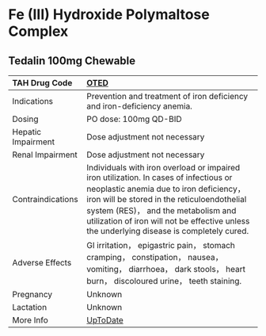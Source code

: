 # Fe (III) Hydroxide Polymaltose Complex

## Tedalin 100mg Chewable

| TAH Drug Code      | [OTED](https://www.tahsda.org.tw/drugs/hissearch.php?drug_code=OTED)                                                                                                                                                                                                                                                |
|:-------------------|:--------------------------------------------------------------------------------------------------------------------------------------------------------------------------------------------------------------------------------------------------------------------------------------------------------------------|
| Indications        | Prevention and treatment of iron deficiency and iron-deficiency anemia.                                                                                                                                                                                                                                             |
| Dosing             | PO dose: 100mg QD-BID                                                                                                                                                                                                                                                                                               |
| Hepatic Impairment | Dose adjustment not necessary                                                                                                                                                                                                                                                                                       |
| Renal Impairment   | Dose adjustment not necessary                                                                                                                                                                                                                                                                                       |
| Contraindications  | Individuals with iron overload or impaired iron utilization. In cases of infectious or neoplastic anemia due to iron deficiency， iron will be stored in the reticuloendothelial system (RES)， and the metabolism and utilization of iron will not be effective unless the underlying disease is completely cured. |
| Adverse Effects    | GI irritation， epigastric pain， stomach cramping， constipation， nausea， vomiting， diarrhoea， dark stools， heart burn， discoloured urine， teeth staining.                                                                                                                                                  |
| Pregnancy          | Unknown                                                                                                                                                                                                                                                                                                             |
| Lactation          | Unknown                                                                                                                                                                                                                                                                                                             |
| More Info          | [UpToDate](https://www.uptodate.com/contents/fe-(iii)-hydroxide-polymaltose-complex-drug-information)                                                                                                                                                                                                               |

